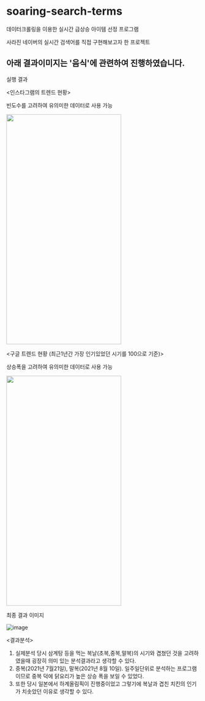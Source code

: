 # soaring-search-terms
데이터크롤링을 이용한 실시간 급상승 아이템 선정 프로그램

사라진 네이버의 실시간 검색어를 직접 구현해보고자 한 프로젝트

아래 결과이미지는 '음식'에 관련하여 진행하였습니다.
------------------------------------------------------------------------------------------
실행 결과

<인스타그램의 트렌드 현황>

빈도수를 고려하여 유의미한 데이터로 사용 가능

<img src = "https://user-images.githubusercontent.com/79080825/149832505-1c3bb589-cab4-4654-8818-0c129c1e4e98.PNG" width="300" height="600"/>

<구글 트렌드 현황 (최근1년간 가장 인기있었던 시기를 100으로 기준)>

상승폭을 고려하여 유의미한 데이터로 사용 가능

<img src = "https://user-images.githubusercontent.com/79080825/149832496-21d826f2-995b-4583-a53d-c7a381784142.PNG" width="300" height="600"/>

최종 결과 이미지

![image](https://user-images.githubusercontent.com/79080825/149952827-4def561e-0610-48ee-9dca-9cb2bf74b245.png)

<결과분석>

1. 실제분석 당시 삼계탕 등을 먹는 복날(초복,중복,말복)의 시기와 겹쳤던 것을 고려하였을때 굉장히 의미 있는 분석결과라고 생각할 수 있다.
2. 중복(2021년 7월21일), 말복(2021년 8월 10일). 일주일단위로 분석하는 프로그램이므로 중복 덕에 닭요리가 높은 상승 폭을 보일 수 있었다.
3. 또한 당시 일본에서 하계올림픽이 진행중이었고 그렇기에 복날과 겹친 치킨의 인기가 치솟았던 이유로 생각할 수 있다.
